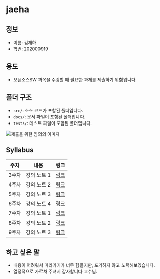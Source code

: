 # jaeha
## 정보
- 이름: 김재하
- 학번: 202000919

## 용도
- 오픈소스SW 과목을 수강할 때 필요한 과제를 제출하기 위함입니다.

## 폴더 구조
- `src/`: 소스 코드가 포함된 폴더입니다.
- `docs/`: 문서 파일이 포함된 폴더입니다.
- `tests/`: 테스트 파일이 포함된 폴더입니다.

![제출을 위한 임의의 이미지](images/스크린샷(6).png)

## Syllabus
| 주차 | 내용 | 링크 |
| ---- | ---- | ---- |
| 3주차 | 강의 노트 1 | [링크](https://replit.com/@jhakim1120/git-replit#%EC%98%A4%ED%94%88%EC%86%8C%EC%8A%A4%203%EC%A3%BC%EC%B0%A8.txt) |
| 4주차 | 강의 노트 2 | [링크](https://replit.com/@jhakim1120/git-replit#%EC%98%A4%ED%94%88%EC%86%8C%EC%8A%A4%203%EC%A3%BC%EC%B0%A8.txt) |
| 5주차 | 강의 노트 3 | [링크](https://replit.com/@jhakim1120/git-replit#%EC%98%A4%ED%94%88%EC%86%8C%EC%8A%A4%205%EC%A3%BC%EC%B0%A8.txt) |
| 6주차 | 강의 노트 4 | [링크](https://replit.com/@jhakim1120/git-replit#%EC%98%A4%ED%94%88%EC%86%8C%EC%8A%A4%206%EC%A3%BC%EC%B0%A8.txt) |
| 7주차 | 강의 노트 1 | [링크](https://replit.com/@jhakim1120/git-replit#%EC%98%A4%ED%94%88%EC%86%8C%EC%8A%A4%207%EC%A3%BC%EC%B0%A8.txt) |
| 8주차 | 강의 노트 2 | [링크](https://replit.com/@jhakim1120/git-replit#%EC%98%A4%ED%94%88%EC%86%8C%EC%8A%A4%208%EC%A3%BC%EC%B0%A8.txt) |
| 9주차 | 강의 노트 3 | [링크](https://replit.com/@jhakim1120/git-replit#%EC%98%A4%ED%94%88%EC%86%8C%EC%8A%A4%209%EC%A3%BC%EC%B0%A8.txt) |

## 하고 싶은 말
- 내용이 어려워서 따라가기가 너무 힘들지만, 포기하지 않고 노력해보겠습니다.
- 열정적으로 가르쳐 주셔서 감사합니다 교수님.
